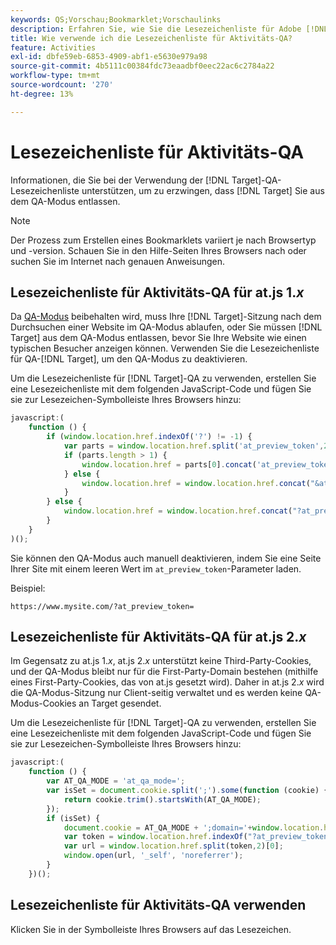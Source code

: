 ```yaml
---
keywords: QS;Vorschau;Bookmarklet;Vorschaulinks
description: Erfahren Sie, wie Sie die Lesezeichenliste für Adobe [!DNL Target] QA verwenden, um  [!DNL Target]  Veröffentlichung aus dem QA-Modus zu erzwingen.
title: Wie verwende ich die Lesezeichenliste für Aktivitäts-QA?
feature: Activities
exl-id: dbfe59eb-6853-4909-abf1-e5630e979a98
source-git-commit: 4b5111c00384fdc73eaadbf0eec22ac6c2784a22
workflow-type: tm+mt
source-wordcount: '270'
ht-degree: 13%

---
```


# Lesezeichenliste für Aktivitäts-QA

Informationen, die Sie bei der Verwendung der [!DNL Target]-QA-Lesezeichenliste unterstützen, um zu erzwingen, dass [!DNL Target] Sie aus dem QA-Modus entlassen.

>[!NOTE]
>
>Der Prozess zum Erstellen eines Bookmarklets variiert je nach Browsertyp und -version. Schauen Sie in den Hilfe-Seiten Ihres Browsers nach oder suchen Sie im Internet nach genauen Anweisungen.

## Lesezeichenliste für Aktivitäts-QA für at.js 1.*x*  

Da [QA-Modus](/help/main/c-activities/c-activity-qa/activity-qa.md) beibehalten wird, muss Ihre [!DNL Target]-Sitzung nach dem Durchsuchen einer Website im QA-Modus ablaufen, oder Sie müssen [!DNL Target] aus dem QA-Modus entlassen, bevor Sie Ihre Website wie einen typischen Besucher anzeigen können. Verwenden Sie die Lesezeichenliste für QA-[!DNL Target], um den QA-Modus zu deaktivieren.

Um die Lesezeichenliste für [!DNL Target]-QA zu verwenden, erstellen Sie eine Lesezeichenliste mit dem folgenden JavaScript-Code und fügen Sie sie zur Lesezeichen-Symbolleiste Ihres Browsers hinzu:

```javascript
javascript:(
    function () {
        if (window.location.href.indexOf('?') != -1) {
            var parts = window.location.href.split('at_preview_token',2);
            if (parts.length > 1) {
                window.location.href = parts[0].concat('at_preview_token=');
            } else {
                window.location.href = window.location.href.concat("&at_preview_token=")
            }
        } else {
            window.location.href = window.location.href.concat("?at_preview_token=")
        }
    }
)();
```

Sie können den QA-Modus auch manuell deaktivieren, indem Sie eine Seite Ihrer Site mit einem leeren Wert im `at_preview_token`-Parameter laden.

Beispiel:

`https://www.mysite.com/?at_preview_token=`

## Lesezeichenliste für Aktivitäts-QA für at.js 2.*x*  

Im Gegensatz zu at.js 1.*x*, at.js 2.*x* unterstützt keine Third-Party-Cookies, und der QA-Modus bleibt nur für die First-Party-Domain bestehen (mithilfe eines First-Party-Cookies, das von at.js gesetzt wird). Daher in at.js 2.*x* wird die QA-Modus-Sitzung nur Client-seitig verwaltet und es werden keine QA-Modus-Cookies an Target gesendet.

Um die Lesezeichenliste für [!DNL Target]-QA zu verwenden, erstellen Sie eine Lesezeichenliste mit dem folgenden JavaScript-Code und fügen Sie sie zur Lesezeichen-Symbolleiste Ihres Browsers hinzu:

```javascript
javascript:(
    function () {
        var AT_QA_MODE = 'at_qa_mode=';
        var isSet = document.cookie.split(';').some(function (cookie) {
            return cookie.trim().startsWith(AT_QA_MODE);
        });
        if (isSet) {            
            document.cookie = AT_QA_MODE + ';domain='+window.location.hostname+";Path=/; Max-Age=-0;";
            var token = window.location.href.indexOf("?at_preview_token")<0? "&at_preview_token" : "?at_preview_token";
            var url = window.location.href.split(token,2)[0];
            window.open(url, '_self', 'noreferrer');
        }
    })(); 
```

## Lesezeichenliste für Aktivitäts-QA verwenden

Klicken Sie in der Symbolleiste Ihres Browsers auf das Lesezeichen.
